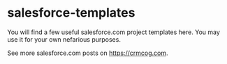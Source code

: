 # salesforce-templates

You will find a few useful salesforce.com project templates here. You may use it for your own nefarious purposes.

See more salesforce.com posts on https://crmcog.com.
